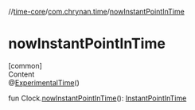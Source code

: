 //[time-core](../../index.md)/[com.chrynan.time](index.md)/[nowInstantPointInTime](now-instant-point-in-time.md)



# nowInstantPointInTime  
[common]  
Content  
@[ExperimentalTime](https://kotlinlang.org/api/latest/jvm/stdlib/kotlin.time/-experimental-time/index.html)()  
  
fun Clock.[nowInstantPointInTime](now-instant-point-in-time.md)(): [InstantPointInTime](-instant-point-in-time/index.md)  



